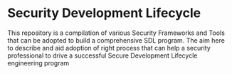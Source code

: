 
# Security Development Lifecycle

This repository is a compilation of various Security Frameworks and Tools that can be adopted to build a comprehensive SDL program. The aim here to describe and aid adoption of right process that can help a security professional to drive a successful Secure Development Lifecycle engineering program 

